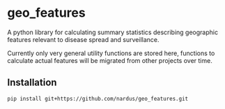 # geo_features

A python library for calculating summary statistics describing geographic features relevant to disease spread and surveillance.

Currently only very general utility functions are stored here, functions to calculate actual features will be migrated from other projects over time.

## Installation
```
pip install git+https://github.com/nardus/geo_features.git
```
